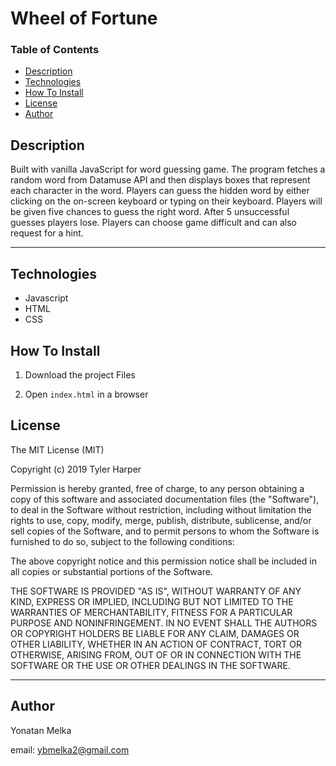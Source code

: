 # Wheel of Fortune

### Table of Contents

- [Description](#Description)
- [Technologies](#Technologies)
- [How To Install](#How-To-Install)
- [License](#License)
- [Author](#Author)

## Description

Built with vanilla JavaScript for word guessing game. The program fetches a random word from Datamuse API and then displays boxes that represent each character in the word. Players can guess the hidden word by either clicking on the on-screen keyboard or typing on their keyboard. Players will be given five chances to guess the right word. After 5 unsuccessful guesses players lose. Players can choose game difficult and can also request for a hint.

---

## Technologies

- Javascript
- HTML
- CSS

## How To Install

1. Download the project Files

2. Open `index.html` in a browser


## License

The MIT License (MIT)

Copyright (c) 2019 Tyler Harper

Permission is hereby granted, free of charge, to any person obtaining a copy of this software and associated documentation files (the "Software"), to deal in the Software without restriction, including without limitation the rights to use, copy, modify, merge, publish, distribute, sublicense, and/or sell copies of the Software, and to permit persons to whom the Software is furnished to do so, subject to the following conditions:

The above copyright notice and this permission notice shall be included in all copies or substantial portions of the Software.

THE SOFTWARE IS PROVIDED "AS IS", WITHOUT WARRANTY OF ANY KIND, EXPRESS OR IMPLIED, INCLUDING BUT NOT LIMITED TO THE WARRANTIES OF MERCHANTABILITY, FITNESS FOR A PARTICULAR PURPOSE AND NONINFRINGEMENT. IN NO EVENT SHALL THE AUTHORS OR COPYRIGHT HOLDERS BE LIABLE FOR ANY CLAIM, DAMAGES OR OTHER LIABILITY, WHETHER IN AN ACTION OF CONTRACT, TORT OR OTHERWISE, ARISING FROM, OUT OF OR IN CONNECTION WITH THE SOFTWARE OR THE USE OR OTHER DEALINGS IN THE SOFTWARE.

---

## Author

Yonatan Melka

email: [ybmelka2@gmail.com](mailto:ybmelka2@gmail.com)
